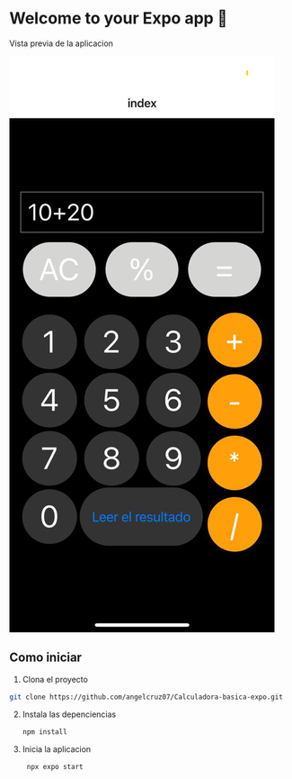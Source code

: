 # Welcome to your Expo app 👋
Vista previa de la aplicacion

![imagen](./assets/images/image.png)

## Como iniciar
1. Clona el proyecto
  ```bash
  git clone https://github.com/angelcruz07/Calculadora-basica-expo.git
  ```

2. Instala las depenciencias

   ```bash
   npm install
   ```

3. Inicia la aplicacion

   ```bash
    npx expo start
   ```


